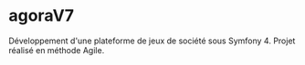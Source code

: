 # agoraV7
Développement d'une plateforme de jeux de société sous Symfony 4. Projet réalisé en méthode Agile.

